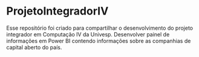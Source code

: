 # ProjetoIntegradorIV
Esse repositório foi criado para compartilhar o desenvolvimento do projeto integrador em Computação IV da Univesp. Desenvolver painel de informações em Power BI contendo informações sobre as companhias de capital aberto do país.
